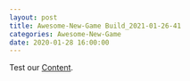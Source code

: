 ```yaml
---
layout: post
title: Awesome-New-Game Build_2021-01-26-41
categories: Awesome-New-Game
date: 2020-01-28 16:00:00
---
```

Test our [Content](https://github.com/Nowhere-Know-How/PipelinePrototype-Releases/releases/download/2021-01-26-41/Build_2021-01-26-41.zip).

